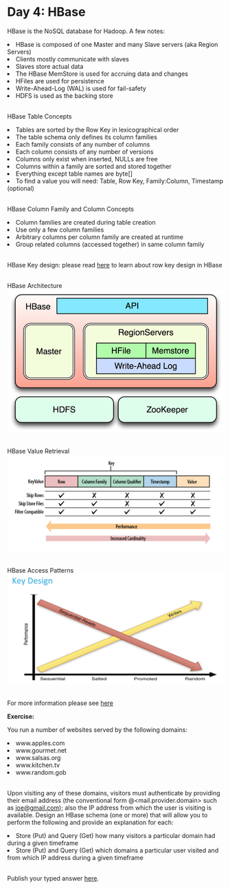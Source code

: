 # Day 4: HBase

HBase is the NoSQL database for Hadoop. A few notes:

<li>HBase is composed of one Master and many Slave servers (aka Region Servers)</li>
<li>Clients mostly communicate with slaves</li>
<li>Slaves store actual data</li>
<li>The HBase MemStore is used for accruing data and changes</li>
<li>HFiles are used for persistence</li>
<li>Write-Ahead-Log (WAL) is used for fail-safety</li>
<li>HDFS is used as the backing store</li>

<br>HBase Table Concepts

<li>Tables are sorted by the Row Key in lexicographical order</li>
<li>The table schema only defines its column families</li>
<li>Each family consists of any number of columns</li>
<li>Each column consists of any number of versions</li>
<li>Columns only exist when inserted, NULLs are free</li>
<li>Columns within a family are sorted and stored together</li>
<li>Everything except table names are byte[]</li>
<li>To find a value you will need: Table, Row Key, Family:Column, Timestamp (optional)</li>

<br>HBase Column Family and Column Concepts

<li>Column families are created during table creation</li>
<li>Use only a few column families</li>
<li>Arbitrary columns per column family are created at runtime</li>
<li>Group related columns (accessed together) in same column family</li>

<br>HBase Key design: please read <a href="http://archive.cloudera.com/cdh5/cdh/5/hbase-0.98.6-cdh5.3.8/book/rowkey.design.html">here</a> to learn about row key design in HBase

<br>HBase Architecture
<img src="architecture.png"/>

<br>HBase Value Retrieval
<img src="retrieval.png"/>

<br>HBase Access Patterns
<img src="readwrite.png"/>

<br>For more information please see <a href="https://hbase.apache.org/">here</a>

<b>Exercise:</b>

You run a number of websites served by the following domains:

<li>www.apples.com</li>
<li>www.gourmet.net</li>
<li>www.salsas.org</li>
<li>www.kitchen.tv</li>
<li>www.random.gob</li>

<br>Upon visiting any of these domains, visitors must authenticate by providing their email address (the conventional form <username>@<mail.provider.domain> such as joe@gmail.com); also the IP address from which the user is visiting is available. Design an HBase schema (one or more) that will allow you to perform the following and provide an explanation for each:

<li>Store (Put) and Query (Get) how many visitors a particular domain had during a given timeframe</li>
<li>Store (Put) and Query (Get) which domains a particular user visited and from which IP address during a given timeframe</li> 

<br>Publish your typed answer <a href="answer.txt">here</a>.